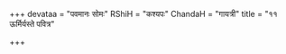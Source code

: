 +++
devataa = "पवमानः सोमः"
RShiH = "कश्यपः"
ChandaH = "गायत्री"
title = "११ ऊर्मिर्यस्ते पवित्र"

+++
